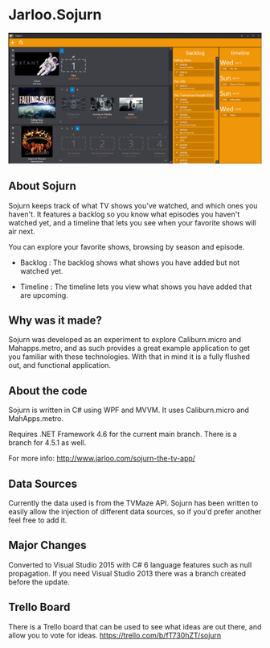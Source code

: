 Jarloo.Sojurn
=============

![alt tag](/images/screenshot1.png)

About Sojurn
------------

Sojurn keeps track of what TV shows you've watched, and which ones you haven't. It features a backlog so you know what episodes you haven't watched yet, and a timeline that lets you see when your favorite shows will air next. 

You can explore your favorite shows, browsing by season and episode.

- Backlog : The backlog shows what shows you have added but not watched yet.

- Timeline : The timeline lets you view what shows you have added that are upcoming.

Why was it made?
----------------

Sojurn was developed as an experiment to explore Caliburn.micro and Mahapps.metro, and as such provides a great example application to get you familiar with these technologies. With that in mind it is a fully flushed out, and functional application.


About the code
--------------

Sojurn is written in C# using WPF and MVVM. It uses Caliburn.micro and MahApps.metro.


Requires .NET Framework 4.6 for the current main branch. There is a branch for 4.5.1 as well.

For more info:
http://www.jarloo.com/sojurn-the-tv-app/


Data Sources
------------

Currently the data used is from the TVMaze API. Sojurn has been written to easily allow the injection of different data sources, so if you'd prefer another feel free to add it.


Major Changes
------------

Converted to Visual Studio 2015 with C# 6 language features such as null propagation. If you need Visual Studio 2013 there was a branch created before the update.


Trello Board
-------------------

There is a Trello board that can be used to see what ideas are out there, and allow you to vote for ideas. 
https://trello.com/b/fT730hZT/sojurn

